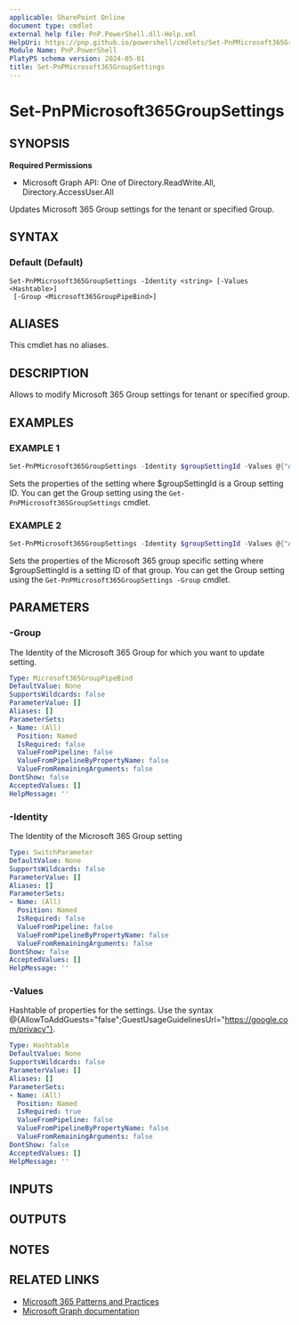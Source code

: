 ```yaml
---
applicable: SharePoint Online
document type: cmdlet
external help file: PnP.PowerShell.dll-Help.xml
HelpUri: https://pnp.github.io/powershell/cmdlets/Set-PnPMicrosoft365GroupSettings.html
Module Name: PnP.PowerShell
PlatyPS schema version: 2024-05-01
title: Set-PnPMicrosoft365GroupSettings
---
```


# Set-PnPMicrosoft365GroupSettings

## SYNOPSIS

**Required Permissions**

  * Microsoft Graph API: One of Directory.ReadWrite.All, Directory.AccessUser.All

Updates Microsoft 365 Group settings for the tenant or specified Group.

## SYNTAX

### Default (Default)

```
Set-PnPMicrosoft365GroupSettings -Identity <string> [-Values <Hashtable>]
 [-Group <Microsoft365GroupPipeBind>]
```

## ALIASES

This cmdlet has no aliases.

## DESCRIPTION

Allows to modify Microsoft 365 Group settings for tenant or specified group.

## EXAMPLES

### EXAMPLE 1

```powershell
Set-PnPMicrosoft365GroupSettings -Identity $groupSettingId -Values @{"AllowToAddGuests"="true"}
```

Sets the properties of the setting where $groupSettingId is a Group setting ID. You can get the Group setting using the `Get-PnPMicrosoft365GroupSettings` cmdlet.

### EXAMPLE 2

```powershell
Set-PnPMicrosoft365GroupSettings -Identity $groupSettingId -Values @{"AllowToAddGuests"="true"} -Group $groupId
```

Sets the properties of the Microsoft 365 group specific setting where $groupSettingId is a setting ID of that group. You can get the Group setting using the `Get-PnPMicrosoft365GroupSettings -Group` cmdlet.

## PARAMETERS

### -Group

The Identity of the Microsoft 365 Group for which you want to update setting.

```yaml
Type: Microsoft365GroupPipeBind
DefaultValue: None
SupportsWildcards: false
ParameterValue: []
Aliases: []
ParameterSets:
- Name: (All)
  Position: Named
  IsRequired: false
  ValueFromPipeline: false
  ValueFromPipelineByPropertyName: false
  ValueFromRemainingArguments: false
DontShow: false
AcceptedValues: []
HelpMessage: ''
```

### -Identity

The Identity of the Microsoft 365 Group setting

```yaml
Type: SwitchParameter
DefaultValue: None
SupportsWildcards: false
ParameterValue: []
Aliases: []
ParameterSets:
- Name: (All)
  Position: Named
  IsRequired: false
  ValueFromPipeline: false
  ValueFromPipelineByPropertyName: false
  ValueFromRemainingArguments: false
DontShow: false
AcceptedValues: []
HelpMessage: ''
```

### -Values

Hashtable of properties for the settings. Use the syntax @{AllowToAddGuests="false";GuestUsageGuidelinesUrl="https://google.com/privacy"}.

```yaml
Type: Hashtable
DefaultValue: None
SupportsWildcards: false
ParameterValue: []
Aliases: []
ParameterSets:
- Name: (All)
  Position: Named
  IsRequired: true
  ValueFromPipeline: false
  ValueFromPipelineByPropertyName: false
  ValueFromRemainingArguments: false
DontShow: false
AcceptedValues: []
HelpMessage: ''
```

## INPUTS

## OUTPUTS

## NOTES

## RELATED LINKS

- [Microsoft 365 Patterns and Practices](https://aka.ms/m365pnp)
- [Microsoft Graph documentation](https://learn.microsoft.com/graph/api/groupsetting-update)
